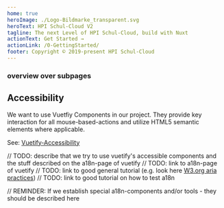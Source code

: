 ```yaml
---
home: true
heroImage: ./Logo-Bildmarke_transparent.svg
heroText: HPI Schul-Cloud V2
tagline: The next Level of HPI Schul-Cloud, build with Nuxt
actionText: Get Started →
actionLink: /0-GettingStarted/
footer: Copyright © 2019-present HPI Schul-Cloud
---
```



### overview over subpages


## Accessibility
We want to use Vuetfiy Components in our project. They provide key interaction for all mouse-based-actions and utilize HTML5 semantic elements where applicable.

See: [Vuetify-Accessibility](https://vuetifyjs.com/en/features/accessibility/)

// TODO: describe that we try to use vuetify's accessible components and the stuff described on the a18n-page of vuetify
// TODO: link to a18n-page of vuetify
// TODO: link to good general tutorial (e.g. look here [W3.org aria practices](https://www.w3.org/TR/wai-aria-practices-1.1/))
// TODO: link to good tutorial on how to test a18n

// REMINDER: If we establish special a18n-components and/or tools - they should be described here

